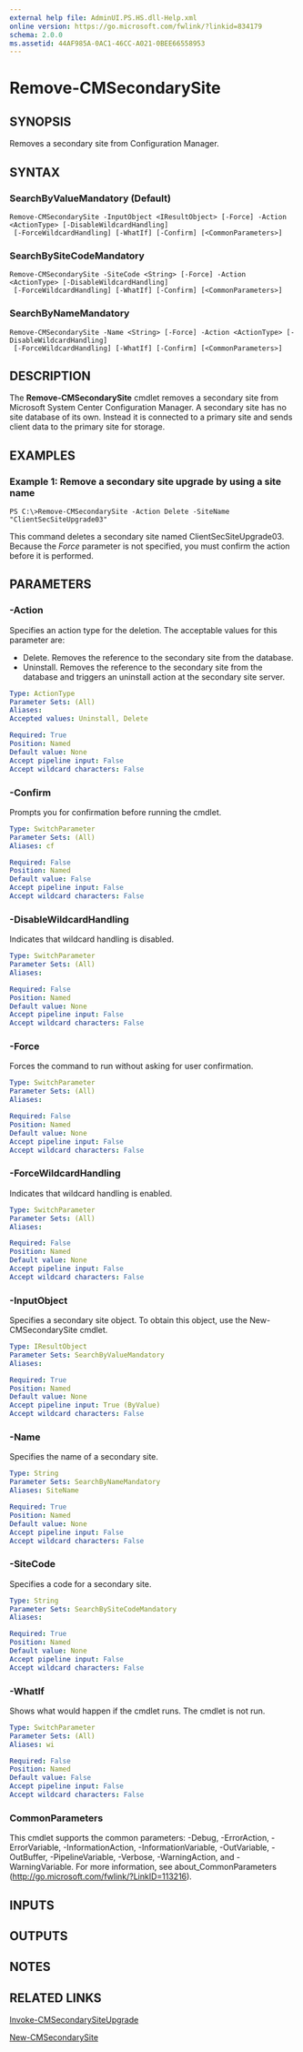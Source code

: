 ```yaml
---
external help file: AdminUI.PS.HS.dll-Help.xml
online version: https://go.microsoft.com/fwlink/?linkid=834179
schema: 2.0.0
ms.assetid: 44AF985A-0AC1-46CC-A021-0BEE66558953
---
```


# Remove-CMSecondarySite

## SYNOPSIS
Removes a secondary site from Configuration Manager.

## SYNTAX

### SearchByValueMandatory (Default)
```
Remove-CMSecondarySite -InputObject <IResultObject> [-Force] -Action <ActionType> [-DisableWildcardHandling]
 [-ForceWildcardHandling] [-WhatIf] [-Confirm] [<CommonParameters>]
```

### SearchBySiteCodeMandatory
```
Remove-CMSecondarySite -SiteCode <String> [-Force] -Action <ActionType> [-DisableWildcardHandling]
 [-ForceWildcardHandling] [-WhatIf] [-Confirm] [<CommonParameters>]
```

### SearchByNameMandatory
```
Remove-CMSecondarySite -Name <String> [-Force] -Action <ActionType> [-DisableWildcardHandling]
 [-ForceWildcardHandling] [-WhatIf] [-Confirm] [<CommonParameters>]
```

## DESCRIPTION
The **Remove-CMSecondarySite** cmdlet removes a secondary site from Microsoft System Center Configuration Manager.
A secondary site has no site database of its own.
Instead it is connected to a primary site and sends client data to the primary site for storage.

## EXAMPLES

### Example 1: Remove a secondary site upgrade by using a site name
```
PS C:\>Remove-CMSecondarySite -Action Delete -SiteName "ClientSecSiteUpgrade03"
```

This command deletes a secondary site named ClientSecSiteUpgrade03.
Because the *Force* parameter is not specified, you must confirm the action before it is performed.

## PARAMETERS

### -Action
Specifies an action type for the deletion.
The acceptable values for this parameter are:

- Delete.
Removes the reference to the secondary site from the database.
- Uninstall.
Removes the reference to the secondary site from the database and triggers an uninstall action at the secondary site server.

```yaml
Type: ActionType
Parameter Sets: (All)
Aliases: 
Accepted values: Uninstall, Delete

Required: True
Position: Named
Default value: None
Accept pipeline input: False
Accept wildcard characters: False
```

### -Confirm
Prompts you for confirmation before running the cmdlet.

```yaml
Type: SwitchParameter
Parameter Sets: (All)
Aliases: cf

Required: False
Position: Named
Default value: False
Accept pipeline input: False
Accept wildcard characters: False
```

### -DisableWildcardHandling
Indicates that wildcard handling is disabled.

```yaml
Type: SwitchParameter
Parameter Sets: (All)
Aliases: 

Required: False
Position: Named
Default value: None
Accept pipeline input: False
Accept wildcard characters: False
```

### -Force
Forces the command to run without asking for user confirmation.

```yaml
Type: SwitchParameter
Parameter Sets: (All)
Aliases: 

Required: False
Position: Named
Default value: None
Accept pipeline input: False
Accept wildcard characters: False
```

### -ForceWildcardHandling
Indicates that wildcard handling is enabled.

```yaml
Type: SwitchParameter
Parameter Sets: (All)
Aliases: 

Required: False
Position: Named
Default value: None
Accept pipeline input: False
Accept wildcard characters: False
```

### -InputObject
Specifies a secondary site object.
To obtain this object, use the New-CMSecondarySite cmdlet.

```yaml
Type: IResultObject
Parameter Sets: SearchByValueMandatory
Aliases: 

Required: True
Position: Named
Default value: None
Accept pipeline input: True (ByValue)
Accept wildcard characters: False
```

### -Name
Specifies the name of a secondary site.

```yaml
Type: String
Parameter Sets: SearchByNameMandatory
Aliases: SiteName

Required: True
Position: Named
Default value: None
Accept pipeline input: False
Accept wildcard characters: False
```

### -SiteCode
Specifies a code for a secondary site.

```yaml
Type: String
Parameter Sets: SearchBySiteCodeMandatory
Aliases: 

Required: True
Position: Named
Default value: None
Accept pipeline input: False
Accept wildcard characters: False
```

### -WhatIf
Shows what would happen if the cmdlet runs.
The cmdlet is not run.

```yaml
Type: SwitchParameter
Parameter Sets: (All)
Aliases: wi

Required: False
Position: Named
Default value: False
Accept pipeline input: False
Accept wildcard characters: False
```

### CommonParameters
This cmdlet supports the common parameters: -Debug, -ErrorAction, -ErrorVariable, -InformationAction, -InformationVariable, -OutVariable, -OutBuffer, -PipelineVariable, -Verbose, -WarningAction, and -WarningVariable. For more information, see about_CommonParameters (http://go.microsoft.com/fwlink/?LinkID=113216).

## INPUTS

## OUTPUTS

## NOTES

## RELATED LINKS

[Invoke-CMSecondarySiteUpgrade](./Invoke-CMSecondarySiteUpgrade.md)

[New-CMSecondarySite](./New-CMSecondarySite.md)


